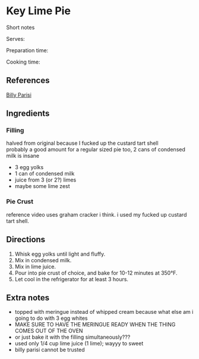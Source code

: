 # Key Lime Pie

Short notes

Serves:

Preparation time:

Cooking time:

## References

[Billy Parisi](https://www.youtube.com/watch?v=7-bUeBq1UEM)

## Ingredients

### Filling
halved from original because I fucked up the custard tart shell  
probably a good amount for a regular sized pie too, 2 cans of condensed milk is insane
- 3 egg yolks
- 1 can of condensed milk
- juice from 3 (or 2?) limes
- maybe some lime zest

### Pie Crust
reference video uses graham cracker i think. i used my fucked up custard tart shell.

## Directions

1. Whisk egg yolks until light and fluffy.
2. Mix in condensed milk.
3. Mix in lime juice.
4. Pour into pie crust of choice, and bake for 10-12 minutes at 350°F.
5. Let cool in the refrigerator for at least 3 hours.

## Extra notes

- topped with meringue instead of whipped cream because what else am i going to do with 3 egg whites
- MAKE SURE TO HAVE THE MERINGUE READY WHEN THE THING COMES OUT OF THE OVEN
- or just bake it with the filling simultaneously???
- used only 1/4 cup lime juice (1 lime); wayyy to sweet
- billy parisi cannot be trusted